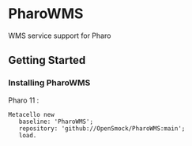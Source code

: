 # PharoWMS
WMS service support for Pharo

## Getting Started

### Installing PharoWMS

Pharo 11 : 

```smalltalk
Metacello new
   baseline: 'PharoWMS';
   repository: 'github://OpenSmock/PharoWMS:main';
   load.
```
